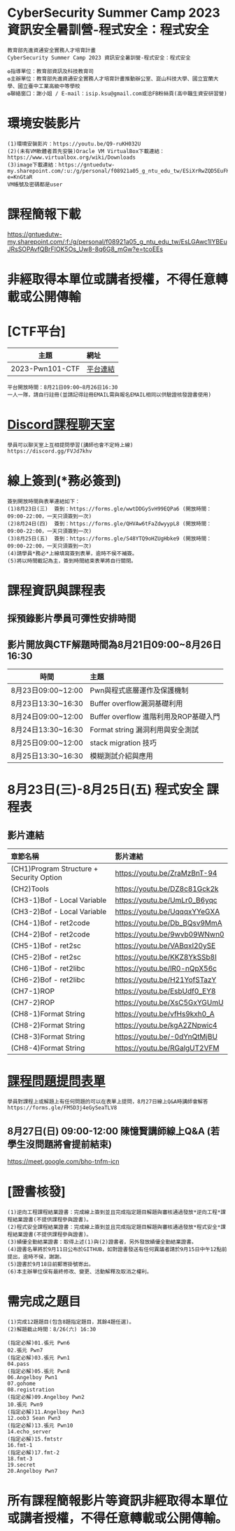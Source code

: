 # CyberSecurity Summer Camp 2023 資訊安全暑訓營-程式安全：程式安全
```
教育部先進資通安全實務人才培育計畫
CyberSecurity Summer Camp 2023 資訊安全暑訓營-程式安全：程式安全
   
✪指導單位：教育部資訊及科技教育司
✪主辦單位：教育部先進資通安全實務人才培育計畫推動辦公室、崑山科技大學、國立宜蘭大學、國立臺中工業高級中等學校
✪聯絡窗口：謝小姐 / E-mail：isip.ksu@gmail.com或洽FB粉絲頁(高中職生資安研習營)
```
# 環境安裝影片
```
(1)環境安裝影片：https://youtu.be/Q9-ruKH032U
(2)(未有VM軟體者首先安裝)Oracle VM VirtualBox下載連結：https://www.virtualbox.org/wiki/Downloads
(3)image下載連結：https://gntuedutw-my.sharepoint.com/:u:/g/personal/f08921a05_g_ntu_edu_tw/ESiXrRwZQD5EuFKY4xoPpx8BUfGaXWqqRtcnwxDR23WYjQ?e=KnGtaR
VM帳號及密碼都是user
```

# 課程簡報下載
https://gntuedutw-my.sharepoint.com/:f:/g/personal/f08921a05_g_ntu_edu_tw/EsLGAwc1IYBEuJRsSOPAvfQBrFlOK5Os_Uw8-8q6G8_mGw?e=tcoEEs

# 非經取得本單位或講者授權，不得任意轉載或公開傳輸

# [CTF平台]
|主題|網址|
|:----:|:------|
|2023-Pwn101-CTF|[平台連結](http://120.114.62.213)|
```
平台開放時間：8月21日09:00~8月26日16:30
一人一隊，請自行註冊(並請記得註冊EMAIL需與報名EMAIL相同以供驗證核發證書使用)
```

# [Discord課程聊天室](https://discord.gg/FVJd7khv)
```
學員可以聊天室上互相提問學習(講師也會不定時上線)
https://discord.gg/FVJd7khv
```


# 線上簽到(*務必簽到)
```
簽到開放時間與表單連結如下：
(1)8月23日(三)  簽到：https://forms.gle/wwtDDGySvH99EQPa6 (開放時間：09:00-22:00，一天只須簽到一次)
(2)8月24日(四)  簽到：https://forms.gle/QHVAw6tFaZdwyypL8 (開放時間：09:00-22:00，一天只須簽到一次)
(3)8月25日(五)  簽到：https://forms.gle/S48YTQ9oHZUgHbke9 (開放時間：09:00-22:00，一天只須簽到一次)
(4)請學員*務必*上線填寫簽到表單，逾時不侯不補簽。
(5)將以時間截記為主，簽到時間結束表單將自行關閉。
```


#  課程資訊與課程表
## 採預錄影片學員可彈性安排時間
## 影片開放與CTF解題時間為8月21日09:00~8月26日16:30
|時間|主題|
|:----:|:----|
|8月23日09:00~12:00|Pwn與程式底層運作及保護機制|
|8月23日13:30~16:30|Buffer overflow漏洞基礎利用|
|8月24日09:00~12:00|Buffer overflow 進階利用及ROP基礎入門|
|8月24日13:30~16:30|Format string 漏洞利用與安全測試|
|8月25日09:00~12:00|stack migration 技巧|
|8月25日13:30~16:30|模糊測試介紹與應用|


# 8月23日(三)-8月25日(五) 程式安全  課程表
## 影片連結
|章節名稱|影片連結|
|:------|:-------------|
|(CH1)Program Structure + Security Option|https://youtu.be/ZraMzBnT-94|
|(CH2)Tools|https://youtu.be/DZ8c81Gck2k|
|(CH3-1)Bof - Local Variable|https://youtu.be/UmLr0_B6yqc|
|(CH3-2)Bof - Local Variable|https://youtu.be/UqqqxYYeGXA|
|(CH4-1)Bof - ret2code|https://youtu.be/Db_BQsv9MmA|
|(CH4-2)Bof - ret2code|https://youtu.be/9wvb09WNwn0|
|(CH5-1)Bof - ret2sc|https://youtu.be/VABqxI20ySE|
|(CH5-2)Bof - ret2sc|https://youtu.be/KKZ8YkSSb8I|
|(CH6-1)Bof - ret2libc|https://youtu.be/lR0-nQpX56c|
|(CH6-2)Bof - ret2libc|https://youtu.be/H21YofSTazY|
|(CH7-1)ROP|https://youtu.be/EsbUdf0_EY8|
|(CH7-2)ROP|https://youtu.be/XsC5GxYGUmU|
|(CH8-1)Format String|https://youtu.be/vfHs9kxh0_A|
|(CH8-2)Format String|https://youtu.be/kgA2ZNpwic4|
|(CH8-3)Format String|https://youtu.be/-0dYnQtMjBU|
|(CH8-4)Format String|https://youtu.be/RGalgUT2VFM|

# [課程問題提問表單](https://forms.gle/FM5D3j4eGySeaTLV8)
```
學員對課程上或解題上有任何問題的可以在表單上提問，8月27日線上Q&A時講師會解答
https://forms.gle/FM5D3j4eGySeaTLV8
```

## 8月27日(日) 09:00-12:00 陳憶賢講師線上Q&A (若學生沒問題將會提前結束)
https://meet.google.com/bho-tnfm-icn


# [證書核發]
```
(1)逆向工程課程結業證書：完成線上簽到並且完成指定題目解題與審核通過發放*逆向工程*課程結業證書(不提供課程參與證書)。
(2)程式安全課程結業證書：完成線上簽到並且完成指定題目解題與審核通過發放*程式安全*課程結業證書(不提供課程參與證書)。
(3)績優全勤結業證書：取得上述(1)與(2)證書者，另外發放績優全勤結業證書。
(4)證書名單將於9月11日公布於GITHUB，如對證書發送有任何異議者請於9月15日中午12點前提出，逾時不侯，謝謝。
(5)證書於9月18日前郵寄掛號寄出。
(6)本主辦單位保有最終修改、變更、活動解釋及取消之權利。 
```


#  需完成之題目      
```
(1)完成12題題目(包含8題指定題目，其餘4題任選)。
(2)解題截止時間：8/26(六) 16:30

(指定必解)01.張元 Pwn6 
02.張元 Pwn7
(指定必解)03.張元 Pwn1 
04.pass
(指定必解)05.張元 Pwn8 
06.Angelboy Pwn1
07.gohome
08.registration
(指定必解)09.Angelboy Pwn2 
10.張元 Pwn9
(指定必解)11.Angelboy Pwn3 
12.oob3 Sean Pwn3
(指定必解)13.張元 Pwn10 
14.echo_server
(指定必解)15.fmtstr 
16.fmt-1
(指定必解)17.fmt-2 
18.fmt-3
19.secret
20.Angelboy Pwn7
```


#  所有課程簡報影片等資訊非經取得本單位或講者授權，不得任意轉載或公開傳輸。
